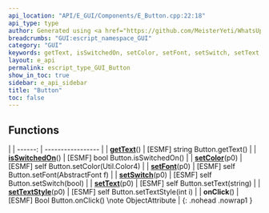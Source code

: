 ```yaml
---
api_location: "API/E_GUI/Components/E_Button.cpp:22:18"
api_type: type
author: Generated using <a href="https://github.com/MeisterYeti/WhatsUpDoc">WhatsUpDoc</a>
breadcrumbs: "GUI:escript_namespace_GUI"
category: "GUI"
keywords: getText, isSwitchedOn, setColor, setFont, setSwitch, setText, setTextStyle, onClick
layout: e_api
permalink: escript_type_GUI_Button
show_in_toc: true
sidebar: e_api_sidebar
title: "Button"
toc: false
---
```


## Functions

|
| ------: | ----------------- |
| **[getText](classGUI_1_1Button#classGUI_1_1Button_1ac53bf2975bedb59b129f67f17ca28110)**() | [ESMF] string Button.getText() |
| **[isSwitchedOn](classGUI_1_1Button#classGUI_1_1Button_1af8f3f832b4edd01a0337fecd22f1f67f)**() | [ESMF] bool Button.isSwitchedOn() |
| **[setColor](classGUI_1_1Button#classGUI_1_1Button_1a50fb0e1068d951d4c8668ef8ba935473)**(p0) | [ESMF] self Button.setColor(Util.Color4) |
| **[setFont](classGUI_1_1Button#classGUI_1_1Button_1a182028c15c421c9896370969264dfd53)**(p0) | [ESMF] self Button.setFont(AbstractFont f) |
| **[setSwitch](classGUI_1_1Button#classGUI_1_1Button_1a8a7a26849a58b64bfc412fe7af39aa0c)**(p0) | [ESMF] self Button.setSwitch(bool) |
| **[setText](classGUI_1_1Button#classGUI_1_1Button_1a89e964d353192135d6a77aeff33bbc41)**(p0) | [ESMF] self Button.setText(string) |
| **[setTextStyle](classGUI_1_1Button#classGUI_1_1Button_1ad93eeb41620c1a9d4412f7194a8166b8)**(p0) | [ESMF] self Button.setTextStyle(int i) |
| **onClick**() | [ESMF] Bool Button.onClick() \note ObjectAttribute |
{: .nohead .nowrap1 }
